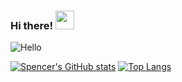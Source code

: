 ### Hi there! <img src="https://user-images.githubusercontent.com/74210902/205475724-c57e074f-f70f-457a-8076-dad6d8f54287.gif" width="30" height="30"/>

![Hello](https://media.giphy.com/media/icUEIrjnUuFCWDxFpU/giphy.gif)

[![Spencer's GitHub stats](https://github-readme-stats.vercel.app/api?username=speekins&show_icons=true&theme=radical)](https://github.com/anuraghazra/github-readme-stats)
[![Top Langs](https://github-readme-stats.vercel.app/api/top-langs/?username=speekins&show_icons=true&theme=radical)](https://github.com/anuraghazra/github-readme-stats)

<!--
**Speekins/Speekins** is a ✨ _special_ ✨ repository because its `README.md` (this file) appears on your GitHub profile.

Here are some ideas to get you started:

- 🔭 I’m currently working on ...
- 🌱 I’m currently learning ...
- 👯 I’m looking to collaborate on ...
- 🤔 I’m looking for help with ...
- 💬 Ask me about ...
- 📫 How to reach me: ...
- 😄 Pronouns: ...
- ⚡ Fun fact: ...
-->
